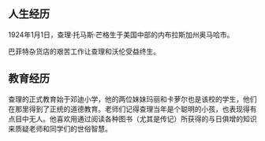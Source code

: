 ## 人生经历

1924年1月1日，查理·托马斯·芒格生于美国中部的内布拉斯加州奥马哈市。

巴菲特杂货店的艰苦工作让查理和沃伦受益终生。

## 教育经历

查理的正式教育始于邓迪小学，他的两位妹妹玛丽和卡萝尔也是该校的学生，他们在那里得到了正统的道德教育。老师们记得查理当年是个聪明的小孩，也表现得有点目中无人。他喜欢用通过阅读各种图书（尤其是传记）所获得的与日俱增的知识来质疑老师和同学们的世俗智慧。